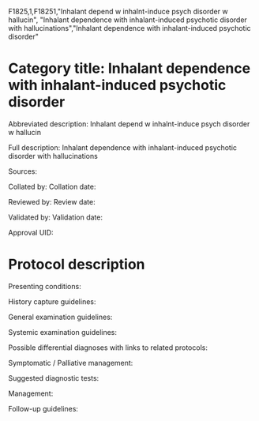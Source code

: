 F1825,1,F18251,"Inhalant depend w inhalnt-induce psych disorder w hallucin", "Inhalant dependence with inhalant-induced psychotic disorder with hallucinations","Inhalant dependence with inhalant-induced psychotic disorder"
# Category title: Inhalant dependence with inhalant-induced psychotic disorder

Abbreviated description: Inhalant depend w inhalnt-induce psych disorder w hallucin

Full description: Inhalant dependence with inhalant-induced psychotic disorder with hallucinations

Sources:

Collated by:
Collation date:

Reviewed by:
Review date:

Validated by:
Validation date:

Approval UID:

# Protocol description

Presenting conditions:

History capture guidelines:

General examination guidelines:

Systemic examination guidelines:

Possible differential diagnoses with links to related protocols:

Symptomatic / Palliative management:

Suggested diagnostic tests:

Management:

Follow-up guidelines:
